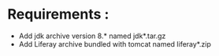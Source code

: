 # Requirements :
* Add jdk archive version 8.* named jdk*.tar.gz
* Add Liferay archive bundled with tomcat named liferay*.zip
